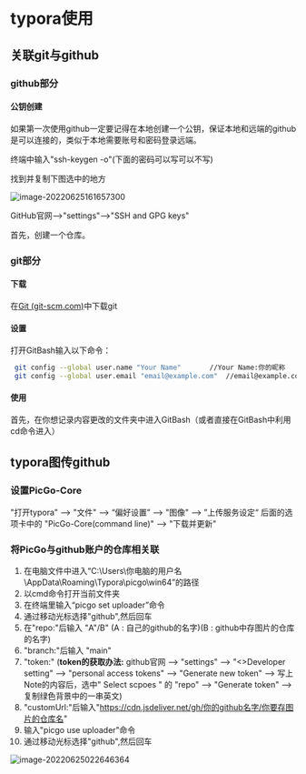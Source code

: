 # typora使用





## 关联git与github

### github部分

#### 公钥创建

如果第一次使用github一定要记得在本地创建一个公钥，保证本地和远端的github是可以连接的，类似于本地需要账号和密码登录远端。



终端中输入"ssh-keygen -o"(下面的密码可以写可以不写)

找到并复制下图选中的地方

![image-20220625161657300](C:/Users/34265/AppData/Roaming/Typora/typora-user-images/image-20220625161657300.png)

GitHub官网-->"settings"-->"SSH and GPG keys"

首先，创建一个仓库。



### git部分

#### 下载

在[Git (git-scm.com)](https://git-scm.com/)中下载git

#### 设置

打开GitBash输入以下命令：

```bash
 git config --global user.name "Your Name"       //Your Name:你的昵称
 git config --global user.email "email@example.com"  //email@example.com:你的邮箱
```

#### 使用

首先，在你想记录内容更改的文件夹中进入GitBash（或者直接在GitBash中利用cd命令进入）

## typora图传github

### 设置PicGo-Core

"打开typora" --> "文件" --> “偏好设置” --> "图像" --> ”上传服务设定“ 后面的选项卡中的 "PicGo-Core(command line)" --> "下载并更新"

### 将PicGo与github账户的仓库相关联

1. 在电脑文件中进入“C:\Users\你电脑的用户名\AppData\Roaming\Typora\picgo\win64”的路径
2. 以cmd命令打开当前文件夹
3. 在终端里输入“picgo set uploader”命令
4. 通过移动光标选择"github",然后回车
5. 在"repo:"后输入       "A"/B"      (A : 自己的github的名字)(B : github中存图片的仓库的名字)
6. "branch:"后输入    "main" 
7. "token:" (**token的获取办法:**    github官网 --> "settings" --> "<>Developer setting" --> "personal access tokens" --> "Generate new token" --> 写上Note的内容后，选中" Select scpoes "  的 "repo"  -->  "Generate token" --> 复制绿色背景中的一串英文)
8. "customUrl:"后输入"https://cdn.jsdeliver.net/gh/你的github名字/你要存图片的仓库名"
9. 输入"picgo use uploader"命令
10. 通过移动光标选择"github",然后回车

 



![image-20220625022646364](https://cdn.jsdelivr.net/gh/moutao-123/first-repository/picture/image-20220625022646364.png)

